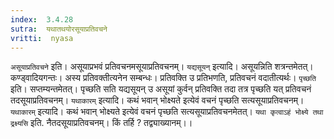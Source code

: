 ```yaml
---
index:  3.4.28
sutra:  यथातथयोरसूयाप्रतिवचने
vritti:  nyasa
---
```


`असूयाप्रतिवचने` इति। असूयाप्रभवं प्रतिवचनमसूयाप्रतिवचनम्। `यद्यसूयन्` इत्यादि। असूयन्निति शत्रन्तमेतत्। कण्ड्वादियगन्तः। अस्य प्रतिवक्तीत्यनेन सम्बन्धः। प्रतिवक्ति उ प्रतिभणति, प्रतिवचनं वदातीत्यर्थः। `पृच्छति` इति। सप्तम्यन्तमेतत्। पृच्छति सति यद्यसूयन् उ असूयां कुर्वन् प्रतिवक्ति तदा तत्र पृच्छति यत् प्रतिवचनं तदसूयाप्रतिवचनम्। `यथाकारम्` इत्यादि। कथं भवान् भोक्ष्यते इत्येवं वचनं पृच्छति सत्यसूयाप्रतिवचनम्। `यथाकारम्` इत्यादि। कथं भवान् भोक्ष्यते इत्येवं वचनं पृच्छति सत्यसूयाप्रतिवचनमेतत्। `यथा कृत्वाऽहं भोक्ष्ये तथा द्रक्ष्यसि` इति. नैतदसूयाप्रतिवचनम्। किं तर्हि ? तद्व्याख्यानम्।।

